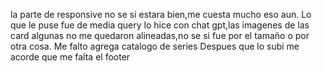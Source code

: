 la parte de responsive no se si estara bien,me cuesta mucho eso aun. Lo que le puse fue de media query lo hice con chat gpt,las imagenes de las card algunas no me quedaron alineadas,no se si fue por el tamaño o por otra cosa. Me falto agrega catalogo de series
Despues que lo subi me acorde que me falta el footer
